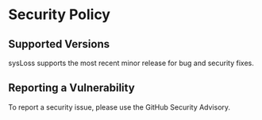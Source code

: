 # Security Policy

## Supported Versions

sysLoss supports the most recent minor release for bug and security fixes.

## Reporting a Vulnerability

To report a security issue, please use the GitHub Security Advisory.
